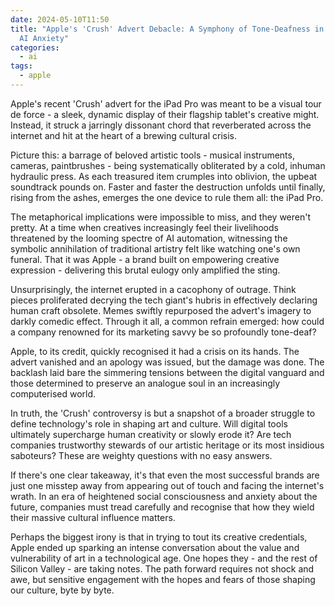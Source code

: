 ```yaml
---
date: 2024-05-10T11:50
title: "Apple's 'Crush' Advert Debacle: A Symphony of Tone-Deafness in an Age of
  AI Anxiety"
categories:
  - ai
tags:
  - apple
---
```

Apple's recent 'Crush' advert for the iPad Pro was meant to be a visual tour de force - a sleek, dynamic display of their flagship tablet's creative might. Instead, it struck a jarringly dissonant chord that reverberated across the internet and hit at the heart of a brewing cultural crisis.

Picture this: a barrage of beloved artistic tools - musical instruments, cameras, paintbrushes - being systematically obliterated by a cold, inhuman hydraulic press. As each treasured item crumples into oblivion, the upbeat soundtrack pounds on. Faster and faster the destruction unfolds until finally, rising from the ashes, emerges the one device to rule them all: the iPad Pro.

The metaphorical implications were impossible to miss, and they weren't pretty. At a time when creatives increasingly feel their livelihoods threatened by the looming spectre of AI automation, witnessing the symbolic annihilation of traditional artistry felt like watching one's own funeral. That it was Apple - a brand built on empowering creative expression - delivering this brutal eulogy only amplified the sting.

Unsurprisingly, the internet erupted in a cacophony of outrage. Think pieces proliferated decrying the tech giant's hubris in effectively declaring human craft obsolete. Memes swiftly repurposed the advert's imagery to darkly comedic effect. Through it all, a common refrain emerged: how could a company renowned for its marketing savvy be so profoundly tone-deaf?

Apple, to its credit, quickly recognised it had a crisis on its hands. The advert vanished and an apology was issued, but the damage was done. The backlash laid bare the simmering tensions between the digital vanguard and those determined to preserve an analogue soul in an increasingly computerised world.

In truth, the 'Crush' controversy is but a snapshot of a broader struggle to define technology's role in shaping art and culture. Will digital tools ultimately supercharge human creativity or slowly erode it? Are tech companies trustworthy stewards of our artistic heritage or its most insidious saboteurs? These are weighty questions with no easy answers.

If there's one clear takeaway, it's that even the most successful brands are just one misstep away from appearing out of touch and facing the internet's wrath. In an era of heightened social consciousness and anxiety about the future, companies must tread carefully and recognise that how they wield their massive cultural influence matters.

Perhaps the biggest irony is that in trying to tout its creative credentials, Apple ended up sparking an intense conversation about the value and vulnerability of art in a technological age. One hopes they - and the rest of Silicon Valley - are taking notes. The path forward requires not shock and awe, but sensitive engagement with the hopes and fears of those shaping our culture, byte by byte.